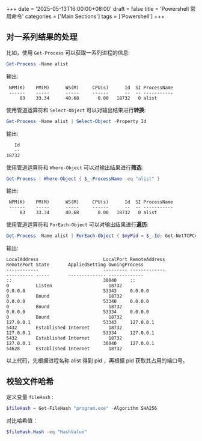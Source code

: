 +++
date = '2025-05-13T16:00:00+08:00'
draft = false
title = 'Powershell 常用命令'
categories = ['Main Sections']
tags = ['Powershell']
+++

## 对一系列结果的处理
比如，使用 `Get-Process` 可以获取一系列进程的信息:

```Powershell
Get-Process -Name alist
```

输出:

```
 NPM(K)    PM(M)      WS(M)     CPU(s)      Id  SI ProcessName
 ------    -----      -----     ------      --  -- -----------
     83    33.34      40.68       0.00   18732   0 alist
```

使用管道运算符和 `Select-Object` 可以对输出结果进行**转换**:

```Powershell
Get-Process -Name alist | Select-Object -Property Id
```

输出:

```
   Id
   --
18732
```

使用管道运算符和 `Where-Object` 可以对输出结果进行**筛选**:

```Powershell
Get-Process | Where-Object { $_.ProcessName -eq "alist" }
```

输出:

```
 NPM(K)    PM(M)      WS(M)     CPU(s)      Id  SI ProcessName
 ------    -----      -----     ------      --  -- -----------
     83    33.34      40.68       0.00   18732   0 alist
```

使用管道运算符和 `ForEach-Object` 可以对输出结果进行**遍历**:

```Powershell
Get-Process -Name alist | ForEach-Object { $myPid = $_.Id; Get-NetTCPConnection | Where-Object { $_.OwningProcess -eq $myPid } }
```

输出:

```
LocalAddress                        LocalPort RemoteAddress                       RemotePort State       AppliedSetting OwningProcess
------------                        --------- -------------                       ---------- -----       -------------- -------------
::                                  30040     ::                                  0          Listen                     18732
0.0.0.0                             53343     0.0.0.0                             0          Bound                      18732
0.0.0.0                             53340     0.0.0.0                             0          Bound                      18732
0.0.0.0                             53334     0.0.0.0                             0          Bound                      18732
127.0.0.1                           53343     127.0.0.1                           5432       Established Internet       18732
127.0.0.1                           53334     127.0.0.1                           5432       Established Internet       18732
127.0.0.1                           30040     127.0.0.1                           54628      Established Internet       18732
```

以上代码，先根据进程名称 alist 得到 pid ，再根据 pid 获取其占用的端口号。

## 校验文件哈希
定义变量 `fileHash` :

```Powershell
$fileHash = Get-FileHash "program.exe" -Algorithm SHA256
```

对比哈希值：

```Powershell
$fileHash.Hash -eq "HashValue"
```
